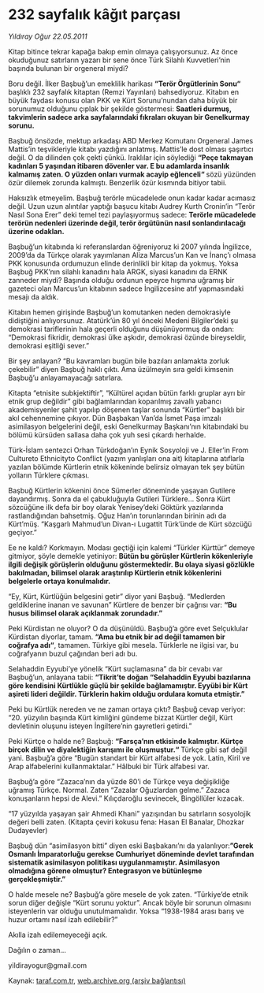 # 232 sayfalık kâğıt parçası

*Yıldıray Oğur 22.05.2011*

<div class="yazi"><p>Kitap bitince tekrar kapağa bakıp emin olmaya çalışıyorsunuz. Az önce okuduğunuz satırların yazarı bir sene önce Türk Silahlı Kuvvetleri’nin başında bulunan bir orgeneral miydi?</p>
<p>Boru değil. İlker Başbuğ’un emeklilik harikası <strong>“Terör Örgütlerinin Sonu“ </strong>başlıklı 232 sayfalık kitaptan (Remzi Yayınları) bahsediyoruz. Kitabın en büyük faydası konusu olan PKK ve Kürt Sorunu’nundan daha büyük bir sorunumuz olduğunu çıplak bir şekilde göstermesi: <strong>Saatleri durmuş, takvimlerin sadece arka sayfalarındaki fıkraları okuyan bir Genelkurmay sorunu.</strong></p>
<p>Başbuğ önsözde, mektup arkadaşı ABD Merkez Komutanı Orgeneral James Mattis’in teşvikleriyle kitabı yazdığını anlatmış. Mattis’le dost olması şaşırtıcı değil. O da dilinden çok çekti çünkü. Iraklılar için söylediği <strong>“Peçe takmayan kadınları 5 yaşından itibaren dövenler var. E bu adamlarda insanlık kalmamış zaten. O yüzden onları vurmak acayip eğlenceli“ </strong>sözü yüzünden özür dilemek zorunda kalmıştı. Benzerlik özür kısmında bitiyor tabii.</p>
<p>Haksızlık etmeyelim. Başbuğ terörle mücadelede onun kadar kadar acımasız değil. Uzun uzun alıntılar yaptığı başucu kitabı Audrey Kurth Cronin’in “Terör Nasıl Sona Erer” deki temel tezi paylaşıyormuş sadece: <strong>Terörle mücadelede terörün nedenleri üzerinde değil, terör örgütünün nasıl sonlandırılacağı üzerine odaklan.</strong></p>
<p>Başbuğ’un kitabında ki referanslardan öğreniyoruz ki 2007 yılında İngilizce, 2009’da da Türkçe olarak yayımlanan Aliza Marcus’un Kan ve İnanç’ı olmasa PKK konusunda ordumuzun elinde derinlikli bir kitap da yokmuş. Yoksa Başbuğ PKK’nın silahlı kanadını hala ARGK, siyasi kanadını da ERNK zanneder miydi? Başında olduğu ordunun epeyce hışmına uğramış bir gazeteci olan Marcus’un kitabının sadece İngilizcesine atıf yapmasındaki mesajı da aldık.</p>
<p>Kitabın hemen girişinde Başbuğ’un komutanken neden demokrasiyle didiştiğini anlıyorsunuz. Atatürk’ün 80 yıl önceki Medeni Bilgiler’deki şu demokrasi tariflerinin hala geçerli olduğunu düşünüyormuş da ondan: “Demokrasi fikridir, demokrasi ülke aşkıdır, demokrasi özünde bireyseldir, demokrasi eşitliği sever.”</p>
<p>Bir şey anlayan? “Bu kavramları bugün bile bazıları anlamakta zorluk çekebilir” diyen Başbuğ haklı çıktı. Ama üzülmeyin sıra geldi kimsenin Başbuğ’u anlayamayacağı satırlara.</p>
<p>Kitapta “etnisite subkjektiftir”, “Kültürel açıdan bütün farklı gruplar ayrı bir etnik grup değildir” gibi bağlamlarından koparılmış zavallı yabancı akademisyenler şahit yapılıp döşenen taşlar sonunda “Kürtler” başlıklı bir akıl cehennemine çıkıyor. Dün Başbakan Van’da İsmet Paşa imzalı asimilasyon belgelerini değil, eski Genelkurmay Başkanı’nın kitabındaki bu bölümü kürsüden sallasa daha çok yuh sesi çıkardı herhalde.</p>
<p>Türk-İslam sentezci Orhan Türkdoğan’ın Eynik Sosyoloji ve J. Eller’in From Cultureto Ethnicityto Conflict (yazım yanlışları ona ait) kitaplarına atıflarla yazılan bölümde Kürtlerin etnik kökeninde belirsiz olmayan tek şey bütün yolların Türklere çıkması.</p>
<p>Başbuğ Kürtlerin kökenini önce Sümerler döneminde yaşayan Gutilere dayandırmış. Sonra da el çabukluğuyla Gutileri Türklere... Sonra Kürt sözcüğüne ilk defa bir boy olarak Yenisey’deki Göktürk yazılarında rastlandığından bahsetmiş. Oğuz Han’ın torunlarından birinin adı da Kürt’müş. “Kaşgarlı Mahmud’un Divan-ı Lugattit Türk’ünde de Kürt sözcüğü geçiyor.”</p>
<p>Ee ne kaldı? Korkmayın. Modası geçtiği için kalemi “Türkler Kürttür” demeye gitmiyor, şöyle demekle yetiniyor: <strong>Bütün bu görüşler Kürtlerin kökenleriyle ilgili değişik görüşlerin olduğunu göstermektedir. Bu olaya siyasi gözlükle bakılmadan, bilimsel olarak araştırılıp Kürtlerin etnik kökenlerini belgelerle ortaya konulmalıdır.</strong></p>
<p>“Ey, Kürt, Kürtlüğün belgesini getir” diyor yani Başbuğ. “Medlerden geldiklerine inanan ve savunan” Kürtlere de benzer bir çağrısı var: <strong>“Bu husus bilimsel olarak açıklanmak zorundadır.”</strong></p>
<p>Peki Kürdistan ne oluyor? O da düşünüldü. Başbuğ’a göre evet Selçuklular Kürdistan diyorlar, tamam. <strong>“Ama bu etnik bir ad değil tamamen bir coğrafya adı“</strong>, tamamen. Türkiye gibi mesela. Türklerle ne ilgisi var, bu coğrafyanın buzul çağından beri adı bu.</p>
<p>Selahaddin Eyyubi’ye yönelik “Kürt suçlamasına” da bir cevabı var Başbuğ’un, anlayana tabii: <strong>“Tikrit’te doğan “Selahaddin Eyyubi bazılarına göre kendisini Kürtlükle güçlü bir şekilde bağlamamıştır. Eyyübi bir Kürt aşireti lideri değildir. Türklerin hakim olduğu ordulara komuta etmiştir.”</strong></p>
<p>Peki bu Kürtlük nereden ve ne zaman ortaya çıktı? Başbuğ cevap veriyor: “20. yüzyılın başında Kürt kimliğini gündeme bizzat Kürtler değil, Kürt devletinin oluşunu isteyen İngiltere’nin gayretleri getirdi.”</p>
<p>Peki Kürtçe o halde ne? Başbuğ: <strong>“Farsça’nın etkisinde kalmıştır. Kürtçe birçok dilin ve diyalektiğin karışımı ile oluşmuştur.“ </strong>Türkçe gibi saf değil yani. Başbuğ’a göre “Bugün standart bir Kürt alfabesi de yok. Latin, Kiril ve Arap alfabelerini kullanmaktalar.” Hâlbuki bir Türk alfabesi var.</p>
<p>Başbuğ’a göre “Zazaca’nın da yüzde 80’i de Türkçe veya değişikliğe uğramış Türkçe. Normal. Zaten “Zazalar Oğuzlardan gelme.” Zazaca konuşanların hepsi de Alevi.” Kılıçdaroğlu sevinecek, Bingöllüler kızacak.</p>
<p>“17 yüzyılda yaşayan şair Ahmedi Khani” yazışından bu satırların sosyolojik değeri belli zaten. (Kitapta çeviri kokusu fena: Hasan El Banalar, Dhozkar Dudayevler)</p>
<p>Başbuğ dün “asimilasyon bitti” diyen eski Başbakanı’nı da yalanlıyor:<strong>”Gerek Osmanlı İmparatorluğu gerekse Cumhuriyet döneminde devlet tarafından sistematik asimilasyon politikası uygulanmamıştır. Asimilasyon olmadığına görene olmuştur? Entegrasyon ve bütünleşme gerçekleşmiştir.”</strong></p>
<p>O halde mesele ne? Başbuğ’a göre mesele de yok zaten. “Türkiye’de etnik sorun diğer değişle “Kürt sorunu yoktur”. Ancak böyle bir sorunun olmasını isteyenlerin var olduğu unutulmamalıdır. Yoksa “1938-1984 arası barış ve huzur ortamı nasıl izah edilebilir?”</p>
<p>Akılla izah edilemeyeceği açık.</p>
<p>Dağılın o zaman...</p>
<p>yildirayogur@gmail.com</p>
</div>

Kaynak: [taraf.com.tr](http://www.taraf.com.tr/yildiray-ogur/makale-232-sayfalik-kagit-parcasi.htm), [web.archive.org (arşiv bağlantısı)](http://web.archive.org/web/20130709172707/http://www.taraf.com.tr/yildiray-ogur/makale-232-sayfalik-kagit-parcasi.htm)
